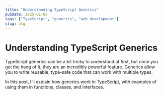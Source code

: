 ```yaml
---
title: "Understanding TypeScript Generics"
pubDate: 2025-01-08
tags: ["TypeScript", "generics", "web development"]
slug: utg
---
```


# Understanding TypeScript Generics

TypeScript generics can be a bit tricky to understand at first, but once you get the hang of it, they are an incredibly powerful feature. Generics allow you to write reusable, type-safe code that can work with multiple types.

In this post, I’ll explain how generics work in TypeScript, with examples of using them in functions, classes, and interfaces.
